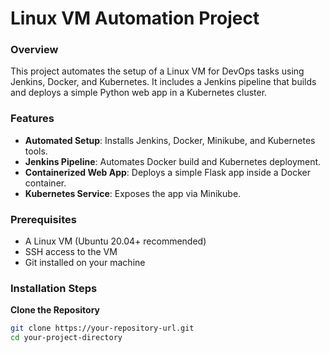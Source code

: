# Linux VM Automation Project

### Overview

This project automates the setup of a Linux VM for DevOps tasks using Jenkins, Docker, and Kubernetes. It includes a Jenkins pipeline that builds and deploys a simple Python web app in a Kubernetes cluster.

### Features

- **Automated Setup**: Installs Jenkins, Docker, Minikube, and Kubernetes tools.
- **Jenkins Pipeline**: Automates Docker build and Kubernetes deployment.
- **Containerized Web App**: Deploys a simple Flask app inside a Docker container.
- **Kubernetes Service**: Exposes the app via Minikube.

### Prerequisites

- A Linux VM (Ubuntu 20.04+ recommended)
- SSH access to the VM
- Git installed on your machine

### Installation Steps

**Clone the Repository**

   ```bash
   git clone https://your-repository-url.git
   cd your-project-directory
